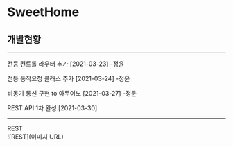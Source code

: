 # SweetHome

## 개발현황

<hr>
전등 컨트롤 라우터 추가 [2021-03-23] -정윤

전등 동작요청 클래스 추가 [2021-03-24] -정윤

비동기 통신 구현 to 아두이노 [2021-03-27] -정윤

REST API 1차 완성 [2021-03-30] <hr>
REST<br>
![REST](이미지 URL)
